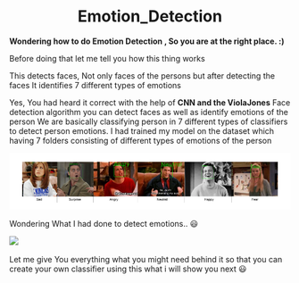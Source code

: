 <h1 align="center"> Emotion_Detection</h1>

**Wondering how to do Emotion Detection , So you are at the right place. :)**

Before doing that let me tell you how this thing works

This detects faces, Not only faces of the persons but after detecting the faces
It identifies 7 different types of emotions

Yes, You had heard it correct with the help of **CNN and the ViolaJones** Face detection algorithm you can detect faces as well as identify emotions of the person
We are basically classifying person in 7 different types of classifiers to detect person emotions. I had trained my model on the dataset which having 7 folders consisting of different types of emotions of the person

<img src="/images/7emotions.png"></img>

Wondering What I had done to detect emotions.. :smiley:

![]("/Videos/giphy.gif")

Let me give You everything what you might need behind it so that you can create your own classifier using this what i will show you next :smiley:




